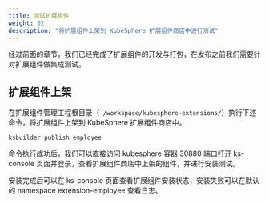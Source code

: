```yaml
---
title: 测试扩展组件
weight: 02
description: "将扩展组件上架到 KubeSphere 扩展组件商店中进行测试"
---
```


经过前面的章节，我们已经完成了扩展组件的开发与打包，在发布之前我们需要针对扩展组件做集成测试。

## 扩展组件上架

在扩展组件管理工程根目录（`~/workspace/kubesphere-extensions/`）执行下述命令，将扩展组件上架到 KubeSphere 扩展组件商店中。

```shell
ksbuilder publish employee
```

命令执行成功后，我们可以直接访问 kubesphere 容器 30880 端口打开 ks-console 页面并登录，查看扩展组件商店中上架的组件，并进行安装测试。

安装完成后可以在 ks-console 页面查看扩展组件安装状态，安装失败可以在默认的 namespace extension-employee 查看日志。



